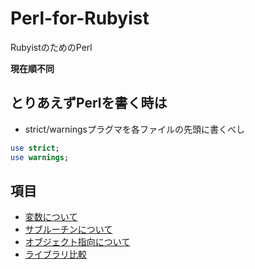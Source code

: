 Perl-for-Rubyist
================

RubyistのためのPerl

**現在順不同**

とりあえずPerlを書く時は
--------

- strict/warningsプラグマを各ファイルの先頭に書くべし

```perl
use strict;
use warnings;
```

## 項目

* [変数について](https://github.com/rightgo09/Perl-for-Rubyist/blob/master/variable.md)
* [サブルーチンについて](https://github.com/rightgo09/Perl-for-Rubyist/blob/master/subroutine.md)
* [オブジェクト指向について](https://github.com/rightgo09/Perl-for-Rubyist/blob/master/oop.md)
* [ライブラリ比較](https://github.com/rightgo09/Perl-for-Rubyist/blob/master/equivalent-library.md)

